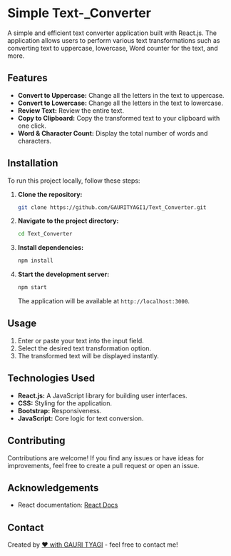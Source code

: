 # Simple Text-_Converter

A simple and efficient text converter application built with React.js. The application allows users to perform various text transformations such as converting text to uppercase, lowercase, Word counter for the text, and more.

## Features

- **Convert to Uppercase:** Change all the letters in the text to uppercase.
- **Convert to Lowercase:** Change all the letters in the text to lowercase.
- **Review Text:** Review the entire text.
- **Copy to Clipboard:** Copy the transformed text to your clipboard with one click.
- **Word & Character Count:** Display the total number of words and characters.

## Installation

To run this project locally, follow these steps:

1. **Clone the repository:**

   ```bash
   git clone https://github.com/GAURITYAGI1/Text_Converter.git
   ```

2. **Navigate to the project directory:**

   ```bash
   cd Text_Converter
   ```

3. **Install dependencies:**

   ```bash
   npm install
   ```

4. **Start the development server:**

   ```bash
   npm start
   ```

   The application will be available at `http://localhost:3000`.

## Usage

1. Enter or paste your text into the input field.
2. Select the desired text transformation option.
3. The transformed text will be displayed instantly.

## Technologies Used

- **React.js:** A JavaScript library for building user interfaces.
- **CSS:** Styling for the application.
- **Bootstrap:** Responsiveness.
- **JavaScript:** Core logic for text conversion.

## Contributing

Contributions are welcome! If you find any issues or have ideas for improvements, feel free to create a pull request or open an issue.

## Acknowledgements

- React documentation: [React Docs](https://reactjs.org/docs/getting-started.html)
  
## Contact

Created by [❤ with GAURI TYAGI](https://www.linkedin.com/in/gauri-tyagi-608291194/) - feel free to contact me!

